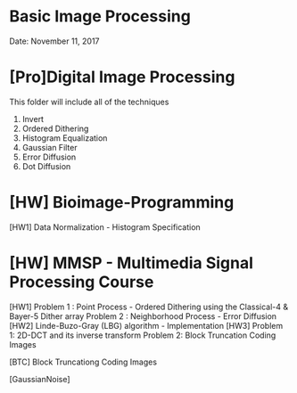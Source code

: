 # Basic Image Processing
Date: November 11, 2017

# [Pro]Digital Image Processing
This folder will include all of the techniques
1. Invert
2. Ordered Dithering
3. Histogram Equalization
4. Gaussian Filter
5. Error Diffusion
6. Dot Diffusion


# [HW] Bioimage-Programming
[HW1] Data Normalization - Histogram Specification

# [HW] MMSP - Multimedia Signal Processing Course
[HW1]
Problem 1 : Point Process - Ordered Dithering using the Classical-4 & Bayer-5 Dither array
Problem 2 : Neighborhood Process - Error Diffusion
[HW2]
Linde-Buzo-Gray (LBG) algorithm - Implementation
[HW3]
Problem 1: 2D-DCT and its inverse transform
Problem 2: Block Truncation Coding Images

[BTC]
Block Truncationg Coding Images

[GaussianNoise]



